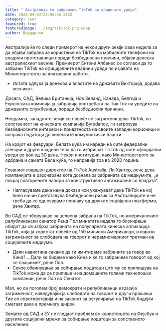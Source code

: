 ```yaml
---
title: " Австралија го забранува TikTok на владините уреди"
date: 2023-04-03T23:05:56.215Z
category: свет
featured: true
featuredImage: ../img/tikitok.png.webp
author: Вардарски
---
```


Австралија ќе го следи примерот на некои други земји оваа недела за да објави забрана за користење на TikTok на мобилните телефони на владини претставници поради безбедносни причини, објави денеска австралискиот весник.
Премиерот Ентони Албанес се согласи да го забрани TikTok на официјалните владини уреди по изјавата на Министерството за внатрешни работи.

- Истата одлука ја донесоа и властите на државата Викторија, додава весникот.

Досега, САД, Велика Британија, Нов Зеланд, Канада, Белгија и Европската комисија ја забранија употребата на Тик Ток на уредите на државните службеници, поради безбедносни причини.

Неодамна, западните земји се повеќе се загрижени дека TikTok, во сопственост на кинеската компанија Bytedance, ги загрозува безбедносните интереси и приватноста на своите западни корисници и испраќа податоци до кинеските комунистички власти.

На крајот на февруари, Белата куќа им нареди на сите федерални агенции и други владини тела да го избришат TikTok од сите официјални уреди во рок од 30 дена. Некои институции, како Министерството за одбрана и самата Бела куќа, го направија тоа во 2020 година.

Главниот извршен директор на TikTok Australia, Ли Хантер, рече дека компанијата е разочарана кога дознала за забраната од медиумите, „и покрај повторените напори за конструктивно ангажирање со владата“.

- Нагласуваме дека нема докази кои укажуваат дека TikTok на кој било начин претставува безбедносен ризик за Австралијците и не треба да се однесуваме поинаку од другите социјални платформи, рече Хантер.

Во САД се зборуваше за целосна забрана на TikTok, но американскиот републикански сенатор Ренд Пол минатата недела го блокираше обидот да се забрза забраната на популарната кинеска апликација TikTok, која ја користат повеќе од 150 милиони Американци, и изрази загриженост за слободата на говорот и нерамномерниот третман на социјалните медиуми.

- Дали навистина сакаме да ги имитираме забраните за говор во Кина?... Дали ќе бидеме како Кина и ќе го забраниме говорот од кој се плашиме?, рече Пол.
- Секое обвинување за собирање податоци што му се припишува на TikTok може да се припише и на домашните големи технолошки компании, рече Пол во Сенатот.

Мал, но се поголем број демократи и републиканци изразија загриженост, наведувајќи ја слободата на говорот и други прашања. Тие се спротивставија и на законот за регулирање на TikTok бидејќи сметаат дека е премногу широк.

Земјите од САД и ЕУ не гледаат проблем во користењето на Фејсбук и другите социјални мрежи за собирање податоци за сопственото население.
